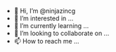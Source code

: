- 👋 Hi, I’m @ninjazincg
- 👀 I’m interested in ...
- 🌱 I’m currently learning ...
- 💞️ I’m looking to collaborate on ...
- 📫 How to reach me ...

<!---
ninjazincg/ninjazincg is a ✨ special ✨ repository because its `README.md` (this file) appears on your GitHub profile.
You can click the Preview link to take a look at your changes.
--->
